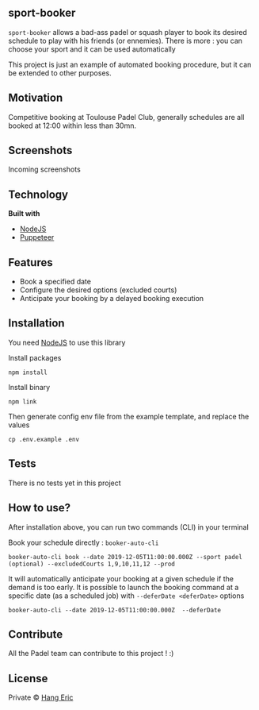 ## sport-booker
`sport-booker` allows a bad-ass padel or squash player to book its desired schedule to play with his friends (or ennemies). There is more : you can choose your sport and it can be used automatically

This project is just an example of automated booking procedure, but it can be extended to other purposes.

## Motivation
Competitive booking at Toulouse Padel Club, generally schedules are all booked at 12:00 within less than 30mn.

## Screenshots
Incoming screenshots

## Technology
<b>Built with</b>
- [NodeJS](https://nodejs.org/)
- [Puppeteer](https://developers.google.com/web/tools/puppeteer)

## Features
- Book a specified date 
- Configure the desired options (excluded courts)
- Anticipate your booking by a delayed booking execution


## Installation

You need [NodeJS](https://nodejs.org/) to use this library


Install packages
```
npm install
```

Install binary
```
npm link
```

Then generate config env file from the example template, and replace the values
```
cp .env.example .env
```

## Tests
There is no tests yet in this project

## How to use?
After installation above, you can run two commands (CLI) in your terminal


Book your schedule directly : `booker-auto-cli`
```
booker-auto-cli book --date 2019-12-05T11:00:00.000Z --sport padel (optional) --excludedCourts 1,9,10,11,12 --prod
```

It will automatically anticipate your booking at a given schedule if the demand is too early. It is possible to launch the booking command at a specific date (as a scheduled job) with `--deferDate <deferDate>` options
```
booker-auto-cli --date 2019-12-05T11:00:00.000Z  --deferDate
```


## Contribute
All the Padel team can contribute to this project ! :)


## License
Private © [Hang Eric]()
